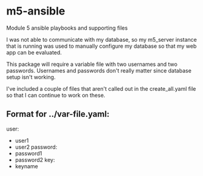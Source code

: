 # m5-ansible
Module 5 ansible playbooks and supporting files

I was not able to communicate with my database, so my m5_server instance that is running was used to manually configure my database so that my web app can be evaluated.

This package will require a variable file with two usernames and two passwords.  Usernames and passwords don't really matter since database setup isn't working.

I've included a couple of files that aren't called out in the create_all.yaml file so that I can continue to work on these.

Format for ../var-file.yaml:
---
user:
  - user1
  - user2
password:
  - password1
  - password2
key:
  - keyname

